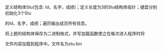 定义结构体Stu(包含: Id，名字，成绩)；定义长度为3的Stu结构体指针；键盘分别初始化3个Stu

的Id，名字，成绩；遍历输出成员所有信息。

将上题的结构体保存为二进制格式，并写加载函数使之在每次进入程序时将

文件内容加载到程序中。文件名为stu.bin